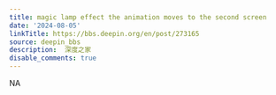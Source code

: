```yaml
---
title: magic lamp effect the animation moves to the second screen
date: '2024-08-05'
linkTitle: https://bbs.deepin.org/en/post/273165
source: deepin_bbs
description:  深度之家 
disable_comments: true
---
```

NA
